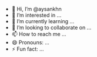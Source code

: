 - 👋 Hi, I’m @aysankhn
- 👀 I’m interested in ...
- 🌱 I’m currently learning ...
- 💞️ I’m looking to collaborate on ...
- 📫 How to reach me ...
- 😄 Pronouns: ...
- ⚡ Fun fact: ...

<!---
aysankhn/aysankhn is a ✨ special ✨ repository because its `README.md` (this file) appears on your GitHub profile.
You can click the Preview link to take a look at your changes.
--->
